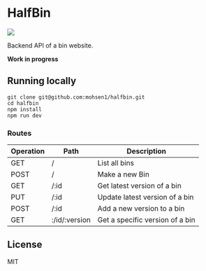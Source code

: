 # HalfBin

<a href="https://travis-ci.org/mohsen1/halfbin">
  <img src="https://api.travis-ci.org/mohsen1/halfbin.svg">
</a>

Backend API of a bin website.

**Work in progress**

## Running locally

```
git clone git@github.com:mohsen1/halfbin.git
cd halfbin
npm install
npm run dev
```

### Routes

|Operation|Path         |Description                     |
|---------|-------------|--------------------------------|
|GET      |/            |List all bins                   |
|POST     |/            |Make a new Bin                  |
|GET      |/:id         |Get latest version of a bin     |
|PUT      |/:id         |Update latest version of a bin  |
|POST     |/:id         |Add a new version to a bin      |
|GET      |:/id/:version|Get a specific version of a bin |


## License
MIT
